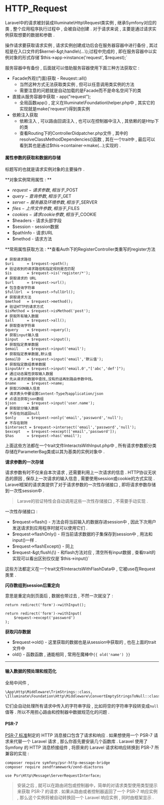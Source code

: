 # HTTP\_Request

Laravel中的请求被封装成Illuminate\Http\Request类实例 , 继承Symfony对应的类 , 整个应用程序执行过程中 , 会被自动创建 . 对于请求来说 , 主要是通过请求实例获取想要的数据和参数 .

操作请求要获取请求实例 , 请求实例创建成功后会在服务器容器中进行备份 , 其过程是在入口文件的$kernel-&gt;handle\(...\);过程中完成的 , 即在服务容器中以实例对象的形式存储`$this->app->instance('request', $request);`

服务容器中有备份 , 后面就可以借助服务容器使用下面三种方法获取它 :

* Facade外观\(门面\)获取 - Reuqest::all\(\)
  * 当然这种方式无法获取类实例 , 但可以任意调用类实例的方法
  * 需要注意的问题就是自动加载的是Facade而不是命名空间下的类
* 直接从服务容器中获取 - app\("request"\);
  * 全局函数app\(\) , 定义在Illuminate\Foundation\helper.php中 , 其实它的实现就是make\('request'\)得到类实例
* 依赖注入获取
  * 依赖注入 , 可以路由回调注入 , 也可以在控制器中注入 , 其依赖的是Http下的类
  * 查看Routing下的ControllerDidpatcher.php文件 , 其中的resolveClassMethodDependencies\(\)函数 , 其在一个trait中 , 最后可以看到其也是通过$this-&gt;container-&gt;make\(...\);实现的 . 

#### 属性参数的获取和数据的存储

标题写的也就是请求实例对象的主要操作 .

**对象实例常用属性 : **

* $request - 请求参数 , 相当于$\_POST
* $query - 查询参数 , 相当于$\_GET
* $server - 服务器及环境参数 , 相当于$\_SERVER
* $files - 上传文件参数 , 相当于$\_FILES
* $cookies - 请求cookie参数 , 相当于$\_COOKIE
* $headers - 请求头部字段
* $session - session数据
* $pathInfo - 请求URL
* $method - 请求方法

**常用属性获取方法 : **查看Auth下的RegisterController类重写的register方法

```
# 获取请求路径
$uri      = $request->path();
# 验证收到的请求路径和指定规则是否匹配
$is       = $request->is('register/*');
# 获取请求的 URL
$url      = $request->url();
# 包含查询字符串
$fullUrl  = $request->fullUrl();
# 获取请求方法
$method   = $request->method();
# 验证HTTP的请求方式
$isMethod = $request->isMethod('post');
# 获取所有输入数据
$all      = $request->all();
# 获取查询字符串
$query    = $request->query();
# 获取input输入值
$input    = $request->input();
# 获取指定表单数据
$email    = $request->input('email');
# 获取指定表单数据,默认值
$emailD   = $request->input('email','默认值');
# 获取指定数组表单数据
$inputArr = $request->input('email.0',"['abc','def']");
# 通过动态属性获取输入数据
# 先从请求的数据中查找,没有的话再到路由参数中找。
$name     = $request->name;
# 获取JSON输入信息
# 请求表头中要设置Content-Type为application/json
# 点语法获取json数组
$json     = $request->input('user.name');
# 获取部分输入数据
# 不存在则返回null
$only     = $request->only('email','password','null');
# 不存在剔除
$intersect = $request->intersect('email','password','null');
$except   = $request->except(['email','password']);
$has      = $request->has('email');
```

上面这些方法都在一个trait文件InteractsWithInput.php中 , 所有请求参数都分类存储在ParameterBag类或以其为基类的实例对象中 .

**请求参数的一次存储**

请求参数有时不仅来自本次请求 , 还需要利用上一次请求的信息 . HTTP协议无状态的原因 , 保存上一次请求的输入信息 , 需要使用session或cookie的方式实现 . Laravel框架的请求类提供了对于请求参数的一次性存储接口 , 即将请求参数存储到一次性session中 .

> Larave的验证特性会自动调用这些一次性存储接口 , 不需要手动实现 .

一次性存储接口 :

* $request-&gt;flash\(\) - 方法会将当前输入的数据存进session中 , 因此下次用户发送请求到应用程序时就可以使用它们 . 
* $request-&gt;flashOnly\(\) - 将当前请求数据的子集保存到session中 , 用法和input\(\)一样 . 
* $request-&gt;flashExcept\(\) - 同上
* $request-&gt;flush\(\) - 和flash方法对应 , 清空所有input数据 , 查看trait的实现可以看出区别仅仅是`$this->input()`

这些方法都定义在一个trait文件InteractsWithFlashData中 , 它被use在Request类里 .

**闪存数组到session后重定向**

意思是重定向到页面后 , 数据也带过去 , 不然一次就没了 :

```
return redirect('form')->withInput();

return redirect('form')->withInput(
    $request->except('password')
);
```

**获取闪存数据**

* $request-&gt;old\(\) - 这里获取的数据也是从session中获取的 , 也在上面的trait文件中
* old\(\) - 函数函数 , 通能相同 , 常用在魔棒中`{{ old('name') }}`

---

#### 输入数据的预处理和规范化

全局中间件 ,

```
\App\Http\Middleware\TrimStrings::class,
\Illuminate\Foundation\Http\Middleware\ConvertEmptyStringsToNull::class,
```

它们会自动处理所有请求中传入的字符串字段 , 比如将空的字符串字段转变成`null`值等 . 所以不用担心路由和控制器中数据规范化的问题 .

#### PSR-7

[PSR-7 标准](http://www.php-fig.org/psr/psr-7/)制定的 HTTP 消息接口包含了请求和响应 . 如果想使用一个 PSR-7 请求来代替一个 Laravel 请求 , 那么你首先要安装几个函数库 . Laravel 使用了 Symfony 的 HTTP 消息桥接组件 , 将原来的 Laravel 请求和响应转换到 PSR-7 所兼容的实现 :

```
composer require symfony/psr-http-message-bridge
composer require zendframework/zend-diactoros

use Psr\Http\Message\ServerRequestInterface;
```

> 安装之后 , 就可以在路由闭包或控制器中，简单的对请求类型使用类型提示来获取 PSR-7 的请求 . 如果从路由或者控制器返回了一个 PSR-7 响应实例 , 那么这个实例将被自动转换回一个 Laravel 响应实例 , 同时由框架显示 .



